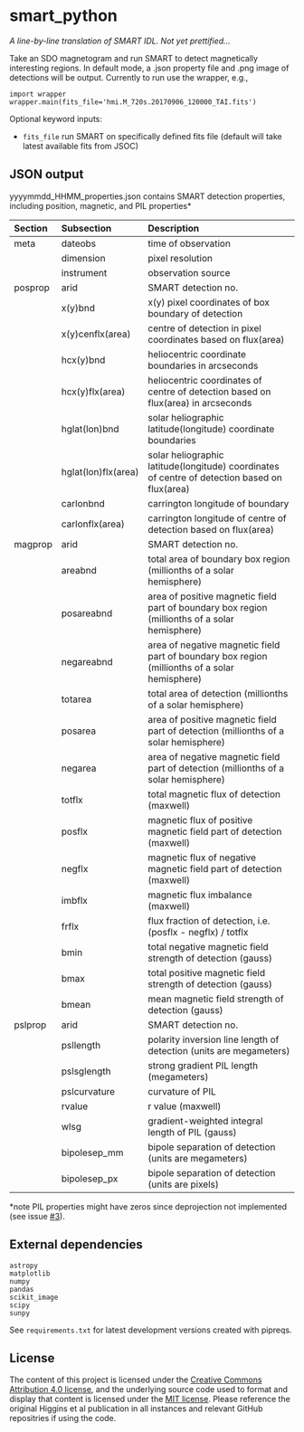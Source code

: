 smart_python
============

*A line-by-line translation of SMART IDL. Not yet prettified...*

Take an SDO magnetogram and run SMART to detect magnetically interesting regions. In default mode, a .json property file and .png image of detections will be output.
Currently to run use the wrapper, e.g.,

    import wrapper
    wrapper.main(fits_file='hmi.M_720s.20170906_120000_TAI.fits')

Optional keyword inputs:
- `fits_file` run SMART on specifically defined fits file (default will take latest available fits from JSOC)


JSON output
-----------
yyyymmdd_HHMM_properties.json contains SMART detection properties, including position, magnetic, and PIL properties* 

| Section | Subsection          | Description                                                                                    |
| :------ | :---------          | :----------                                                                                    |
| meta    | dateobs             | time of observation                                                                            |
|         | dimension           | pixel resolution                                                                               |
|         | instrument          | observation source                                                                             |
| posprop | arid                | SMART detection no.                                                                            |
|         | x(y)bnd             | x(y) pixel coordinates of box boundary of detection                                            |
|         | x(y)cenflx(area)    | centre of detection in pixel coordinates based on flux(area)                                   |
|         | hcx(y)bnd           | heliocentric coordinate boundaries in arcseconds                                               |
|         | hcx(y)flx(area)     | heliocentric coordinates of centre of detection based on flux(area) in arcseconds              |
|         | hglat(lon)bnd       | solar heliographic latitude(longitude) coordinate boundaries                                   |
|         | hglat(lon)flx(area) | solar heliographic latitude(longitude) coordinates of centre of detection based on flux(area)  |
|         | carlonbnd           | carrington longitude of boundary                                                               |
|         | carlonflx(area)     | carrington longitude of centre of detection based on flux(area)                                |
| magprop | arid                | SMART detection no.                                                                            |
|         | areabnd             | total area of boundary box region (millionths of a solar hemisphere)                           |
|         | posareabnd          | area of positive magnetic field part of boundary box region (millionths of a solar hemisphere) |
|         | negareabnd          | area of negative magnetic field part of boundary box region (millionths of a solar hemisphere) |
|         | totarea             | total area of detection (millionths of a solar hemisphere)                                     |
|         | posarea             | area of positive magnetic field part of detection (millionths of a solar hemisphere)           |
|         | negarea             | area of negative magnetic field part of detection (millionths of a solar hemisphere)           |
|         | totflx              | total magnetic flux of detection (maxwell)                                                     |
|         | posflx              | magnetic flux of positive magnetic field part of detection (maxwell)                           |
|         | negflx              | magnetic flux of negative magnetic field part of detection (maxwell)                           |
|         | imbflx              | magnetic flux imbalance (maxwell)                                                              |
|         | frflx               | flux fraction of detection, i.e. (posflx - negflx) / totflx                                    |
|         | bmin                | total negative magnetic field strength of detection (gauss)                                    |
|         | bmax                | total positive magnetic field strength of detection (gauss)                                    |
|         | bmean               | mean magnetic field strength of detection (gauss)                                              |
| pslprop | arid                | SMART detection no.                                                                            |
|         | psllength           | polarity inversion line length of detection (units are megameters)                             |
|         | pslsglength         | strong gradient PIL length (megameters)                                                        |
|         | pslcurvature        | curvature of PIL                                                                               |
|         | rvalue              | r value (maxwell)                                                                              |
|         | wlsg                | gradient-weighted integral length of PIL (gauss)                                               |
|         | bipolesep_mm        | bipole separation of detection (units are megameters)                                          |
|         | bipolesep_px        | bipole separation of detection (units are pixels)                                              |

*note PIL properties might have zeros since deprojection not implemented (see issue [#3](https://github.com/sophiemurray/smart_python/issues/3)).

External dependencies
---------------------

    astropy
    matplotlib
    numpy
    pandas
    scikit_image
    scipy
    sunpy

See `requirements.txt` for latest development versions created with pipreqs.

License
-------
The content of this project is licensed under the [Creative Commons Attribution 4.0 license](https://creativecommons.org/licenses/by/4.0/), and the underlying source code used to format and display that content is licensed under the [MIT license](https://opensource.org/licenses/mit-license.php). Please reference the original Higgins et al publication in all instances and relevant GitHub repositries if using the code.